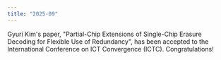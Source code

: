 ```yaml
---
title: "2025-09"
---
```


Gyuri Kim's paper, "Partial-Chip Extensions of Single-Chip Erasure Decoding for Flexible Use of Redundancy", has been accepted to the International Conference on ICT Convergence (ICTC). Congratulations!
